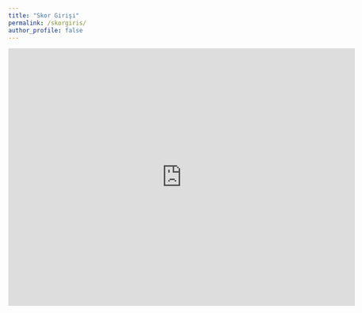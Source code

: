```yaml
---
title: "Skor Girişi"
permalink: /skorgiris/
author_profile: false
---
```


<iframe src="https://docs.google.com/forms/d/e/1FAIpQLSdP0LGSK8LCiGfxUwyX4LAKwTW-7QZDNVqg7ebIAaTjrzZcKg/viewform?embedded=true" width="700" height="520" frameborder="0" marginheight="0" marginwidth="0">Yükleniyor…</iframe>
